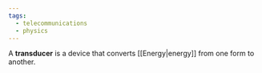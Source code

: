 ```yaml
---
tags:
  - telecommunications
  - physics
---
```

A **transducer** is a device that converts [[Energy|energy]] from one form to another.